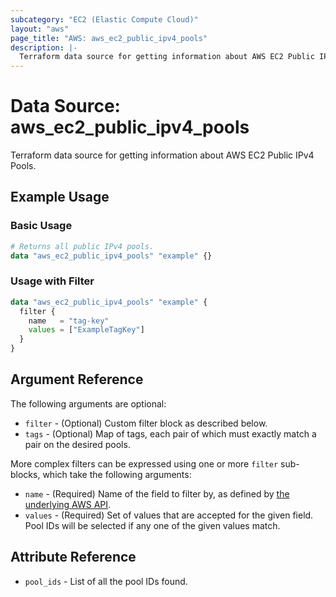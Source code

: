 ```yaml
---
subcategory: "EC2 (Elastic Compute Cloud)"
layout: "aws"
page_title: "AWS: aws_ec2_public_ipv4_pools"
description: |-
  Terraform data source for getting information about AWS EC2 Public IPv4 Pools.
---
```


# Data Source: aws_ec2_public_ipv4_pools

Terraform data source for getting information about AWS EC2 Public IPv4 Pools.

## Example Usage

### Basic Usage

```terraform
# Returns all public IPv4 pools.
data "aws_ec2_public_ipv4_pools" "example" {}
```

### Usage with Filter

```terraform
data "aws_ec2_public_ipv4_pools" "example" {
  filter {
    name   = "tag-key"
    values = ["ExampleTagKey"]
  }
}
```

## Argument Reference

The following arguments are optional:

* `filter` - (Optional) Custom filter block as described below.
* `tags` - (Optional) Map of tags, each pair of which must exactly match a pair on the desired pools.

More complex filters can be expressed using one or more `filter` sub-blocks,
which take the following arguments:

* `name` - (Required) Name of the field to filter by, as defined by [the underlying AWS API](https://docs.aws.amazon.com/AWSEC2/latest/APIReference/API_DescribePublicIpv4Pools.html).
* `values` - (Required) Set of values that are accepted for the given field. Pool IDs will be selected if any one of the given values match.

## Attribute Reference

* `pool_ids` - List of all the pool IDs found.
